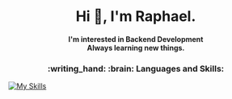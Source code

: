 # <h1 align="center">Hi :speech_balloon:, I'm Raphael.</h1>
<h4 align="center">I'm interested in Backend Development<br>Always learning new things.</h4>

<h3 style="" align="center">:writing_hand: :brain: Languages and Skills:</h3>

[![My Skills](https://skills.thijs.gg/icons?i=c,c++,c#,php,angular,java,kotlin,css,html,nodejs,react,mysql,photoshop,spring,js&theme=dark)](https://skills.thijs.gg)

